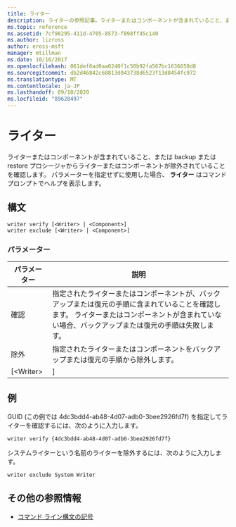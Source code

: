 ```yaml
---
title: ライター
description: ライターの参照記事。ライターまたはコンポーネントが含まれていること、またはバックアップまたは復元の手順でライターまたはコンポーネントが含まれていることを確認します。
ms.topic: reference
ms.assetid: 7cf98295-411d-4705-8573-f898ff45c140
ms.author: lizross
author: eross-msft
manager: mtillman
ms.date: 10/16/2017
ms.openlocfilehash: 061def6ad0aa0240f1c50b92fa567bc1636650d8
ms.sourcegitcommit: db2d46842c68813d043738d6523f13d8454fc972
ms.translationtype: MT
ms.contentlocale: ja-JP
ms.lasthandoff: 09/10/2020
ms.locfileid: "89628497"
---
```

# <a name="writer"></a>ライター



ライターまたはコンポーネントが含まれていること、または backup または restore プロシージャからライターまたはコンポーネントが除外されていることを確認します。 パラメーターを指定せずに使用した場合、 **ライター** はコマンドプロンプトでヘルプを表示します。

## <a name="syntax"></a>構文

```
writer verify [<Writer> | <Component>]
writer exclude [<Writer> | <Component>]
```

### <a name="parameters"></a>パラメーター

| パラメーター  |                                                                                      説明                                                                                      |
|------------|---------------------------------------------------------------------------------------------------------------------------------------------------------------------------------------|
|   確認   | 指定されたライターまたはコンポーネントが、バックアップまたは復元の手順に含まれていることを確認します。 ライターまたはコンポーネントが含まれていない場合、バックアップまたは復元の手順は失敗します。 |
|  除外   |                                                   指定されたライターまたはコンポーネントをバックアップまたは復元の手順から除外します。                                                    |
| [\<Writer> |                                                                                     <Component>]                                                                                      |

## <a name="examples"></a>例

GUID (この例では 4dc3bdd4-ab48-4d07-adb0-3bee2926fd7f) を指定してライターを確認するには、次のように入力します。
```
writer verify {4dc3bdd4-ab48-4d07-adb0-3bee2926fd7f}
```
システムライターという名前のライターを除外するには、次のように入力します。
```
writer exclude System Writer
```

## <a name="additional-references"></a>その他の参照情報

- [コマンド ライン構文の記号](command-line-syntax-key.md)